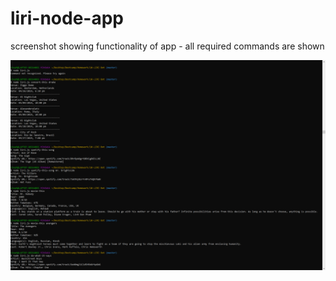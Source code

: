 # liri-node-app

screenshot showing functionality of app - all required commands are shown

![Screenshot](assets/screenshots/functionality_screenshot.png?raw=true "Screenshot")
